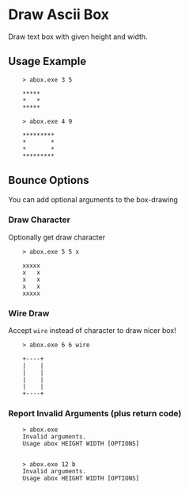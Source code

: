 # Draw Ascii Box

Draw text box with given height and width.

## Usage Example
```
    > abox.exe 3 5

    *****
    *   *
    *****

    > abox.exe 4 9

    *********
    *       *
    *       *
    *********

```


## Bounce Options
You can add optional arguments to the box-drawing

### Draw Character
Optionally get draw character

```
    > abox.exe 5 5 x

    xxxxx
    x   x
    x   x
    x   x
    xxxxx
```


### Wire Draw
Accept `wire` instead of character to draw nicer box!


```
    > abox.exe 6 6 wire

    +----+
    |    |
    |    |
    |    |
    |    |
    +----+
```

### Report Invalid Arguments (plus return code)

```
    > abox.exe
    Invalid arguments.
    Usage abox HEIGHT WIDTH [OPTIONS]


    > abox.exe 12 b
    Invalid arguments.
    Usage abox HEIGHT WIDTH [OPTIONS]

```
